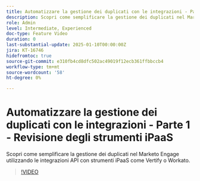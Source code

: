 ```yaml
---
title: Automatizzare la gestione dei duplicati con le integrazioni - Parte 1 - Revisione degli strumenti iPaaS
description: Scopri come semplificare la gestione dei duplicati nel Marketo Engage utilizzando le integrazioni API con strumenti iPaaS come Vertify o Workato.
role: Admin
level: Intermediate, Experienced
doc-type: Feature Video
duration: 0
last-substantial-update: 2025-01-10T00:00:00Z
jira: KT-16746
hidefromtoc: true
source-git-commit: e310fb4cd8dfc502ac49019f12ecb361ffbbccb4
workflow-type: tm+mt
source-wordcount: '58'
ht-degree: 0%

---
```



# Automatizzare la gestione dei duplicati con le integrazioni - Parte 1 - Revisione degli strumenti iPaaS

Scopri come semplificare la gestione dei duplicati nel Marketo Engage utilizzando le integrazioni API con strumenti iPaaS come Vertify o Workato.

>[!VIDEO](https://video.tv.adobe.com/v/3441934/?learn=on&enablevpops&captions=ita)
